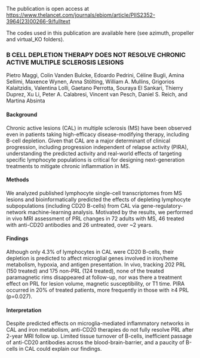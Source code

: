 The publication is open access at https://www.thelancet.com/journals/ebiom/article/PIIS2352-3964(23)00266-9/fulltext

The codes used in this publication are available here (see azimuth, propeller and virtual_KO folders).

### B CELL DEPLETION THERAPY DOES NOT RESOLVE CHRONIC ACTIVE MULTIPLE SCLEROSIS LESIONS
Pietro Maggi, Colin Vanden Bulcke, Edoardo Pedrini, Céline Bugli, Amina Sellimi, Maxence Wynen, Anna Stölting, William A. Mullins, Grigorios Kalaitzidis, Valentina Lolli, Gaetano Perrotta, Souraya El Sankari, Thierry Duprez, Xu Li, Peter A. Calabresi, Vincent van Pesch, Daniel S. Reich, and Martina Absinta

#### Background
Chronic active lesions (CAL) in multiple sclerosis (MS) have been observed even in patients taking high-efficacy disease-modifying therapy, including B-cell depletion. Given that CAL are a major determinant of clinical progression, including progression independent of relapse activity (PIRA), understanding the predicted activity and real-world effects of targeting specific lymphocyte populations is critical for designing next-generation treatments to mitigate chronic inflammation in MS.
#### Methods
We analyzed published lymphocyte single-cell transcriptomes from MS lesions and bioinformatically predicted the effects of depleting lymphocyte subpopulations (including CD20 B-cells) from CAL via gene-regulatory-network machine-learning analysis. Motivated by the results, we performed in vivo MRI assessment of PRL changes in 72 adults with MS, 46 treated with anti-CD20 antibodies and 26 untreated, over ~2 years.
#### Findings
Although only 4.3% of lymphocytes in CAL were CD20 B-cells, their depletion is predicted to affect microglial genes involved in iron/heme metabolism, hypoxia, and antigen presentation. In vivo, tracking 202 PRL (150 treated) and 175 non-PRL (124 treated), none of the treated paramagnetic rims disappeared at follow-up, nor was there a treatment effect on PRL for lesion volume, magnetic susceptibility, or T1 time. PIRA occurred in 20% of treated patients, more frequently in those with ≥4 PRL (p=0.027).
#### Interpretation
Despite predicted effects on microglia-mediated inflammatory networks in CAL and iron metabolism, anti-CD20 therapies do not fully resolve PRL after 2-year MRI follow up. Limited tissue turnover of B-cells, inefficient passage of anti-CD20 antibodies across the blood-brain-barrier, and a paucity of B-cells in CAL could explain our findings.
